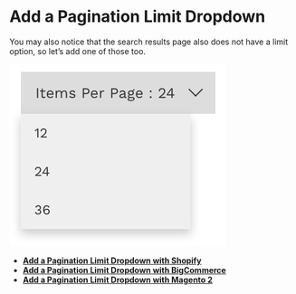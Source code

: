 # Add a Pagination Limit Dropdown

You may also notice that the search results page also does not have a limit option, so let’s add one of those too.

![Limit Dropdown](/getting-started/3-limit/images/limit-dropdown.jpg)

- **[Add a Pagination Limit Dropdown with Shopify](/getting-started/3-limit/shopify)**
- **[Add a Pagination Limit Dropdown with BigCommerce](/getting-started/3-limit/bigcommerce)**
- **[Add a Pagination Limit Dropdown with Magento 2](/getting-started/3-limit/magento2)**
